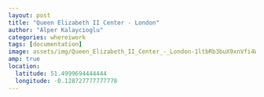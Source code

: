 ```yaml
---
layout: post
title: "Queen Elizabeth II Center - London"
author: "Alper Kalaycioglu"
categories: whereiwork
tags: [documentation]
image: assets/img/Queen_Elizabeth_II_Center_-_London-1ltbRb3buX9xnVfi4WiaYO-xvLXmolHV2.jpg
amp: true
location:
  latitude: 51.4999694444444
  longitude: -0.128727777777778
---
```

